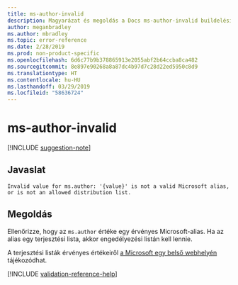 ```yaml
---
title: ms-author-invalid
description: Magyarázat és megoldás a Docs ms-author-invalid buildelési problémájára
author: meganbradley
ms.author: mbradley
ms.topic: error-reference
ms.date: 2/28/2019
ms.prod: non-product-specific
ms.openlocfilehash: 6d6c77b9b378865913e2055abf2b64ccba8ca482
ms.sourcegitcommit: 8e897e90268a8a87dc4b97d7c28d22ed5950c8d9
ms.translationtype: HT
ms.contentlocale: hu-HU
ms.lasthandoff: 03/29/2019
ms.locfileid: "58636724"
---
```

# <a name="ms-author-invalid"></a>ms-author-invalid

[!INCLUDE [suggestion-note](includes/suggestion-note.md)]

## <a name="suggestion"></a>Javaslat

`Invalid value for ms.author: '{value}' is not a valid Microsoft alias, or is not an allowed distribution list.`

## <a name="resolution"></a>Megoldás

Ellenőrizze, hogy az `ms.author` értéke egy érvényes Microsoft-alias. Ha az alias egy terjesztési lista, akkor engedélyezési listán kell lennie.

A terjesztési listák érvényes értékeiről [a Microsoft egy belső webhelyén](https://docsmetadatatool.azurewebsites.net/allowlists) tájékozódhat.

<!--make sure to add this file to your includes folder and verify the path-->
[!INCLUDE [validation-reference-help](includes/validation-reference-help.md)]
